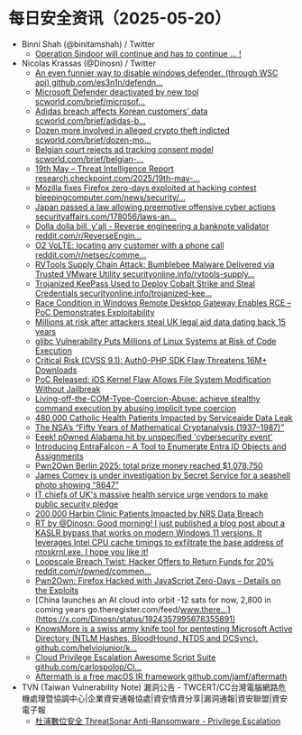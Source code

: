 # 每日安全资讯（2025-05-20）

- Binni Shah (@binitamshah) / Twitter
  - [Operation Sindoor will continue and has to continue ... !](https://x.com/binitamshah/status/1924301619770052855)
- Nicolas Krassas (@Dinosn) / Twitter
  - [An even funnier way to disable windows defender. (through WSC api) github.com/es3n1n/defendn…](https://x.com/Dinosn/status/1924499003074371768)
  - [Microsoft Defender deactivated by new tool scworld.com/brief/microsof…](https://x.com/Dinosn/status/1924498815614128285)
  - [Adidas breach affects Korean customers' data scworld.com/brief/adidas-b…](https://x.com/Dinosn/status/1924491622709936394)
  - [Dozen more involved in alleged crypto theft indicted scworld.com/brief/dozen-mo…](https://x.com/Dinosn/status/1924491471056437414)
  - [Belgian court rejects ad tracking consent model scworld.com/brief/belgian-…](https://x.com/Dinosn/status/1924490934667923933)
  - [19th May – Threat Intelligence Report research.checkpoint.com/2025/19th-may-…](https://x.com/Dinosn/status/1924490793013665830)
  - [Mozilla fixes Firefox zero-days exploited at hacking contest bleepingcomputer.com/news/security/…](https://x.com/Dinosn/status/1924490750319849498)
  - [Japan passed a law allowing preemptive offensive cyber actions securityaffairs.com/178056/laws-an…](https://x.com/Dinosn/status/1924464507725685112)
  - [Dolla dolla bill, y'all - Reverse engineering a banknote validator reddit.com/r/ReverseEngin…](https://x.com/Dinosn/status/1924433403287380439)
  - [O2 VoLTE: locating any customer with a phone call reddit.com/r/netsec/comme…](https://x.com/Dinosn/status/1924433257543684609)
  - [RVTools Supply Chain Attack: Bumblebee Malware Delivered via Trusted VMware Utility securityonline.info/rvtools-supply…](https://x.com/Dinosn/status/1924433201398788183)
  - [Trojanized KeePass Used to Deploy Cobalt Strike and Steal Credentials securityonline.info/trojanized-kee…](https://x.com/Dinosn/status/1924432791506190488)
  - [Race Condition in Windows Remote Desktop Gateway Enables RCE – PoC Demonstrates Exploitability](https://x.com/Dinosn/status/1924432737332568365)
  - [Millions at risk after attackers steal UK legal aid data dating back 15 years](https://x.com/Dinosn/status/1924432682529751273)
  - [glibc Vulnerability Puts Millions of Linux Systems at Risk of Code Execution](https://x.com/Dinosn/status/1924431750953844875)
  - [Critical Risk (CVSS 9.1): Auth0-PHP SDK Flaw Threatens 16M+ Downloads](https://x.com/Dinosn/status/1924425899136495740)
  - [PoC Released: iOS Kernel Flaw Allows File System Modification Without Jailbreak](https://x.com/Dinosn/status/1924425682102243580)
  - [Living-off-the-COM-Type-Coercion-Abuse: achieve stealthy command execution by abusing implicit type coercion](https://x.com/Dinosn/status/1924425616058646924)
  - [480,000 Catholic Health Patients Impacted by Serviceaide Data Leak](https://x.com/Dinosn/status/1924425038414971302)
  - [The NSA’s “Fifty Years of Mathematical Cryptanalysis (1937–1987)”](https://x.com/Dinosn/status/1924422516392489222)
  - [Eeek! p0wned Alabama hit by unspecified 'cybersecurity event'](https://x.com/Dinosn/status/1924422467113639986)
  - [Introducing EntraFalcon – A Tool to Enumerate Entra ID Objects and Assignments](https://x.com/Dinosn/status/1924420502157754475)
  - [Pwn2Own Berlin 2025: total prize money reached $1,078,750](https://x.com/Dinosn/status/1924420319575416998)
  - [James Comey is under investigation by Secret Service for a seashell photo showing “8647”](https://x.com/Dinosn/status/1924420195075953065)
  - [IT chiefs of UK's massive health service urge vendors to make public security pledge](https://x.com/Dinosn/status/1924419298769990101)
  - [200,000 Harbin Clinic Patients Impacted by NRS Data Breach](https://x.com/Dinosn/status/1924415616472973343)
  - [RT by @Dinosn: Good morning! I just published a blog post about a KASLR bypass that works on modern Windows 11 versions. It leverages Intel CPU cache timings to exfiltrate the base address of ntoskrnl.exe. I hope you like it!](https://x.com/r0keb/status/1924375433975349733)
  - [Loopscale Breach Twist: Hacker Offers to Return Funds for 20% reddit.com/r/pwned/commen…](https://x.com/Dinosn/status/1924359656555630719)
  - [Pwn2Own: Firefox Hacked with JavaScript Zero-Days – Details on the Exploits](https://x.com/Dinosn/status/1924359705448640648)
  - [China launches an AI cloud into orbit -12 sats for now, 2,800 in coming years go.theregister.com/feed/www.there…](https://x.com/Dinosn/status/1924357995678355891)
  - [KnowsMore is a swiss army knife tool for pentesting Microsoft Active Directory (NTLM Hashes, BloodHound, NTDS and DCSync). github.com/helviojunior/k…](https://x.com/Dinosn/status/1924329715520635036)
  - [Cloud Privilege Escalation Awesome Script Suite github.com/carlospolop/Cl…](https://x.com/Dinosn/status/1924329136568295752)
  - [Aftermath is a free macOS IR framework github.com/jamf/aftermath](https://x.com/Dinosn/status/1924328867168235569)
- TVN (Taiwan Vulnerability Note) 漏洞公告 - TWCERT/CC台灣電腦網路危機處理暨協調中心|企業資安通報協處|資安情資分享|漏洞通報|資安聯盟|資安電子報
  - [杜浦數位安全 ThreatSonar Anti-Ransomware - Privilege Escalation](https://www.twcert.org.tw/tw/cp-132-10129-18ea3-1.html)

